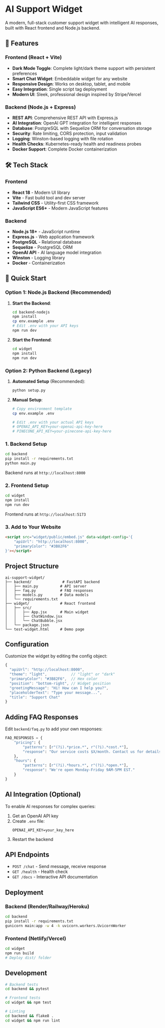 # AI Support Widget

A modern, full-stack customer support widget with intelligent AI responses, built with React frontend and Node.js backend.

## 🚀 Features

### Frontend (React + Vite)
- **Dark Mode Toggle**: Complete light/dark theme support with persistent preferences
- **Smart Chat Widget**: Embeddable widget for any website
- **Responsive Design**: Works on desktop, tablet, and mobile
- **Easy Integration**: Single script tag deployment
- **Modern UI**: Sleek, professional design inspired by Stripe/Vercel

### Backend (Node.js + Express)
- **REST API**: Comprehensive REST API with Express.js
- **AI Integration**: OpenAI GPT integration for intelligent responses
- **Database**: PostgreSQL with Sequelize ORM for conversation storage
- **Security**: Rate limiting, CORS protection, input validation
- **Logging**: Winston-based logging with file rotation
- **Health Checks**: Kubernetes-ready health and readiness probes
- **Docker Support**: Complete Docker containerization

## 🛠 Tech Stack

### Frontend
- **React 18** - Modern UI library
- **Vite** - Fast build tool and dev server
- **Tailwind CSS** - Utility-first CSS framework
- **JavaScript ES6+** - Modern JavaScript features

### Backend
- **Node.js 18+** - JavaScript runtime
- **Express.js** - Web application framework
- **PostgreSQL** - Relational database
- **Sequelize** - PostgreSQL ORM
- **OpenAI API** - AI language model integration
- **Winston** - Logging library
- **Docker** - Containerization

## 🚀 Quick Start

### Option 1: Node.js Backend (Recommended)

1. **Start the Backend**:
   ```bash
   cd backend-nodejs
   npm install
   cp env.example .env
   # Edit .env with your API keys
   npm run dev
   ```

2. **Start the Frontend**:
   ```bash
   cd widget
   npm install
   npm run dev
   ```

### Option 2: Python Backend (Legacy)

1. **Automated Setup** (Recommended):
   ```bash
   python setup.py
   ```

2. **Manual Setup**:
   ```bash
   # Copy environment template
   cp env.example .env
   
   # Edit .env with your actual API keys
   # OPENAI_API_KEY=your-openai-api-key-here
   # PINECONE_API_KEY=your-pinecone-api-key-here
   ```

### 1. Backend Setup

```bash
cd backend
pip install -r requirements.txt
python main.py
```

Backend runs at `http://localhost:8000`


### 2. Frontend Setup

```bash
cd widget
npm install
npm run dev
```

Frontend runs at `http://localhost:5173`

### 3. Add to Your Website

```html
<script src="widget/public/embed.js" data-widget-config='{
    "apiUrl": "http://localhost:8000",
    "primaryColor": "#3B82F6"
}'></script>
```

## Project Structure

```
ai-support-widget/
├── backend/              # FastAPI backend
│   ├── main.py          # API server
│   ├── faq.py           # FAQ responses
│   ├── models.py        # Data models
│   └── requirements.txt
├── widget/              # React frontend
│   ├── src/
│   │   ├── App.jsx      # Main widget
│   │   ├── ChatWindow.jsx
│   │   └── ChatBubble.jsx
│   └── package.json
└── test-widget.html     # Demo page
```

## Configuration

Customize the widget by editing the config object:

```javascript
{
  "apiUrl": "http://localhost:8000",
  "theme": "light",           // "light" or "dark"
  "primaryColor": "#3B82F6",  // Hex color
  "position": "bottom-right", // Widget position
  "greetingMessage": "Hi! How can I help you?",
  "placeholderText": "Type your message...",
  "title": "Support Chat"
}
```

## Adding FAQ Responses

Edit `backend/faq.py` to add your own responses:

```python
FAQ_RESPONSES = {
    "pricing": {
        "patterns": [r"(?i).*price.*", r"(?i).*cost.*"],
        "response": "Our service costs $X/month. Contact us for details!"
    },
    "hours": {
        "patterns": [r"(?i).*hours.*", r"(?i).*open.*"],
        "response": "We're open Monday-Friday 9AM-5PM EST."
    }
}
```

## AI Integration (Optional)

To enable AI responses for complex queries:

1. Get an OpenAI API key
2. Create `.env` file:
   ```
   OPENAI_API_KEY=your_key_here
   ```
3. Restart the backend

## API Endpoints

- `POST /chat` - Send message, receive response
- `GET /health` - Health check
- `GET /docs` - Interactive API documentation

## Deployment

### Backend (Render/Railway/Heroku)
```bash
cd backend
pip install -r requirements.txt
gunicorn main:app -w 4 -k uvicorn.workers.UvicornWorker
```

### Frontend (Netlify/Vercel)
```bash
cd widget
npm run build
# Deploy dist/ folder
```

## Development

```bash
# Backend tests
cd backend && pytest

# Frontend tests
cd widget && npm test

# Linting
cd backend && flake8 .
cd widget && npm run lint
```

